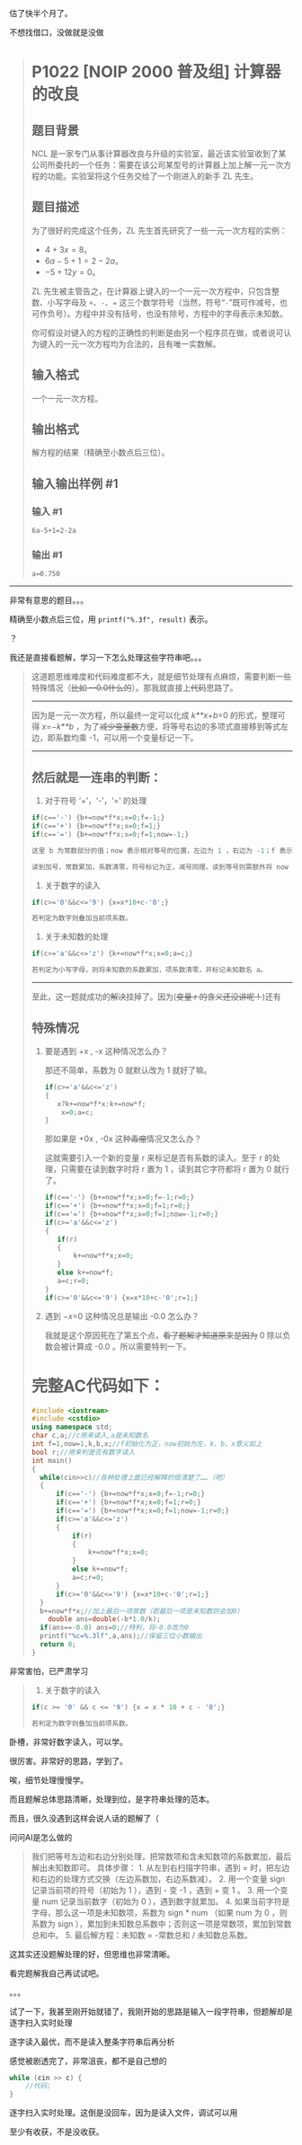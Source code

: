 估了快半个月了。

不想找借口，没做就是没做

> # P1022 [NOIP 2000 普及组] 计算器的改良
>
> ## 题目背景
>
> NCL 是一家专门从事计算器改良与升级的实验室，最近该实验室收到了某公司所委托的一个任务：需要在该公司某型号的计算器上加上解一元一次方程的功能。实验室将这个任务交给了一个刚进入的新手 ZL 先生。
>
> ## 题目描述
>
> 为了很好的完成这个任务，ZL 先生首先研究了一些一元一次方程的实例：
>
> - $4+3x=8$。
> - $6a-5+1=2-2a$。
> - $-5+12y=0$。
>
> ZL 先生被主管告之，在计算器上键入的一个一元一次方程中，只包含整数、小写字母及 `+`、`-`、`=` 这三个数学符号（当然，符号“`-`”既可作减号，也可作负号）。方程中并没有括号，也没有除号，方程中的字母表示未知数。
>
> 你可假设对键入的方程的正确性的判断是由另一个程序员在做，或者说可认为键入的一元一次方程均为合法的，且有唯一实数解。
>
> ## 输入格式
>
> 一个一元一次方程。
>
> ## 输出格式
>
> 解方程的结果（精确至小数点后三位）。
>
> ## 输入输出样例 #1
>
> ### 输入 #1
>
> ```
> 6a-5+1=2-2a
> ```
>
> ### 输出 #1
>
> ```
> a=0.750
> ```

<hr>

非常有意思的题目。。。

精确至小数点后三位，用 `printf("%.3f", result)` 表示。

？

我还是直接看题解，学习一下怎么处理这些字符串吧。。。

> 这道题思维难度和代码难度都不大，就是细节处理有点麻烦，需要判断一些特殊情况（~~比如 --0.0什么的~~）。那我就直接上~~代码~~思路了。
>
> ------
>
> 因为是一元一次方程，所以最终一定可以化成 *k**x*+*b*=0 的形式，整理可得 *x*=−*k**b* ，为了~~减少变量数~~方便，将等号右边的多项式直接移到等式左边，即系数均乘 -1，可以用一个变量标记一下。
>
> ------
>
> ## 然后就是一连串的判断：
>
> 1. 对于符号 ‘+’，‘-’，‘=’ 的处理
>
> ```cpp
> if(c=='-') {b+=now*f*x;x=0;f=-1;}
> if(c=='+') {b+=now*f*x;x=0;f=1;}
> if(c=='=') {b+=now*f*x;x=0;f=1;now=-1;}
> ```
>
> 
>
> ```cpp
> 这里 b 为常数部分的值；now 表示相对等号的位置，左边为 1 ，右边为 -1；f 表示项的系数的正负性，x 则是项的系数。
> 
> 读到加号，常数累加，系数清零，符号标记为正，减号同理。读到等号则需额外将 now 改为 -1。
> ```
>
> 
>
> 1. 关于数字的读入
>
> ```cpp
> if(c>='0'&&c<='9') {x=x*10+c-'0';}
> ```
>
> 
>
> ```cpp
> 若判定为数字则叠加当前项系数。
> ```
>
> 
>
> 1. 关于未知数的处理
>
> ```cpp
> if(c>='a'&&c<='z') {k+=now*f*x;x=0;a=c;}
> ```
>
> 
>
> ```cpp
> 若判定为小写字母，则将未知数的系数累加，项系数清零，并标记未知数名 a。   
> ```
>
> 
>
> ------
>
> 至此，这一题就成功的~~解决~~挂掉了。因为(~~变量 r 的含义还没讲呢！~~)还有
>
> ## 特殊情况
>
> 1. 要是遇到 +x , -x 这种情况怎么办？
>
>    那还不简单，系数为 0 就默认改为 1 就好了嘛。
>
>    ```cpp
>    if(c>='a'&&c<='z')
>    {
>    	x?k+=now*f*x:k+=now*f;
>        x=0;a=c;
>    }
>    ```
>
>    
>
>    那如果是 +0x , -0x 这种~~毒瘤~~情况又怎么办？
>
>    这就需要引入一个新的变量 r 来标记是否有系数的读入。至于 r 的处理，只需要在读到数字时将 r 置为 1 ，读到其它字符都将 r 置为 0 就行了。
>
>    ```cpp
>    if(c=='-') {b+=now*f*x;x=0;f=-1;r=0;}
>    if(c=='+') {b+=now*f*x;x=0;f=1;r=0;}
>    if(c=='=') {b+=now*f*x;x=0;f=1;now=-1;r=0;}
>    if(c>='a'&&c<='z')
>    {
>    	if(r)
>    	{
>    		k+=now*f*x;x=0;
>    	}
>    	else k+=now*f;
>    	a=c;r=0;
>    }
>    if(c>='0'&&c<='9') {x=x*10+c-'0';r=1;}
>    ```
>
>    
>
> 2. 遇到 −*x*=0 这种情况总是输出 -0.0 怎么办？
>
>    我就是这个原因死在了第五个点，~~看了题解才知道原来是因为~~ 0 除以负数会被计算成 -0.0 。所以需要特判一下。
>
> # 完整AC代码如下：
>
> ```cpp
> #include <iostream>
> #include <cstdio>
> using namespace std;
> char c,a;//c用来读入,a是未知数名
> int f=1,now=1,k,b,x;//f初始化为正，now初始为左，k、b、x意义如上
> bool r;//用来判是否有数字读入
> int main()
> {
> 	while(cin>>c)//各种处理上面已经解释的很清楚了……（吧）
> 	{
> 		if(c=='-') {b+=now*f*x;x=0;f=-1;r=0;}
> 		if(c=='+') {b+=now*f*x;x=0;f=1;r=0;}
> 		if(c=='=') {b+=now*f*x;x=0;f=1;now=-1;r=0;}
> 		if(c>='a'&&c<='z')
> 		{
> 			if(r)
> 			{
> 				k+=now*f*x;x=0;
> 			}
> 			else k+=now*f;
> 			a=c;r=0;
> 		}
> 		if(c>='0'&&c<='9') {x=x*10+c-'0';r=1;}
> 	}
> 	b+=now*f*x;//加上最后一项常数（若最后一项是未知数则会加0）
>     double ans=double(-b*1.0/k);
> 	if(ans==-0.0) ans=0;//特判，将-0.0改为0
> 	printf("%c=%.3lf",a,ans);//保留三位小数输出
> 	return 0;
> }
> ```

非常害怕，已严肃学习

> 1. 关于数字的读入
>
> ```cpp
> if(c >= '0' && c <= '9') {x = x * 10 + c - '0';}
> ```
>
> ```cpp
> 若判定为数字则叠加当前项系数。
> ```

卧槽，非常好数字读入，可以学。

很厉害。非常好的思路，学到了。

唉，细节处理慢慢学。

而且题解总体思路清晰，处理到位，是字符串处理的范本。

而且，很久没遇到这样会说人话的题解了（

问问AI是怎么做的

> 我们把等号左边和右边分别处理，把常数项和含未知数项的系数累加，最后解出未知数即可。
> 具体步骤：
> 1. 
> 从左到右扫描字符串，遇到  =  时，把左边和右边的处理方式交换（左边系数加，右边系数减）。
> 2. 
> 用一个变量  sign  记录当前项的符号（初始为  1 ），遇到  -  变  -1 ，遇到  +  变  1 。
> 3. 
> 用一个变量  num  记录当前数字（初始为  0 ），遇到数字就累加。
> 4. 
> 如果当前字符是字母，那么这一项是未知数项，系数为  sign * num （如果  num  为  0 ，则系数为  sign ），累加到未知数总系数中；否则这一项是常数项，累加到常数总和中。
> 5. 
> 最后解方程：未知数 = -常数总和 / 未知数总系数。

这其实还没题解处理的好，但思维也非常清晰。

看完题解我自己再试试吧。

。。。

试了一下，我甚至刚开始就错了，我刚开始的思路是输入一段字符串，但题解却是逐字扫入实时处理

逐字读入最优，而不是读入整条字符串后再分析

感觉被剧透完了，非常沮丧，都不是自己想的

```C++
while (cin >> c) {
    //代码;
}
```

逐字扫入实时处理。这倒是没回车，因为是读入文件，调试可以用

至少有收获，不是没收获。